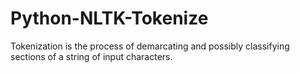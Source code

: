 # Python-NLTK-Tokenize

Tokenization is the process of demarcating and possibly classifying sections of a string of input characters. 

